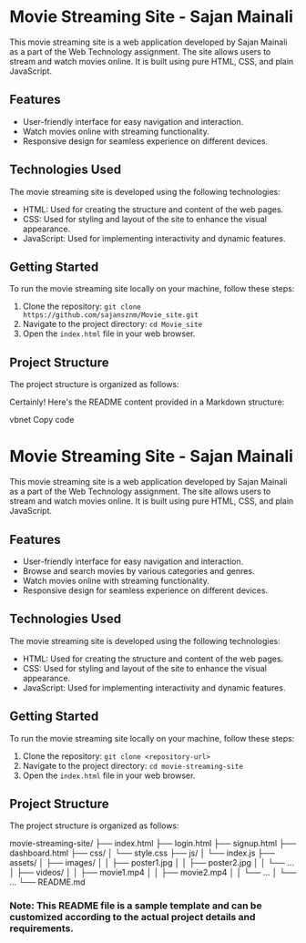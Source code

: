 # Movie Streaming Site - Sajan Mainali

This movie streaming site is a web application developed by Sajan Mainali as a part of the Web Technology assignment. The site allows users to stream and watch movies online. It is built using pure HTML, CSS, and plain JavaScript.

## Features

- User-friendly interface for easy navigation and interaction.
- Watch movies online with streaming functionality.
- Responsive design for seamless experience on different devices.

## Technologies Used

The movie streaming site is developed using the following technologies:

- HTML: Used for creating the structure and content of the web pages.
- CSS: Used for styling and layout of the site to enhance the visual appearance.
- JavaScript: Used for implementing interactivity and dynamic features.

## Getting Started

To run the movie streaming site locally on your machine, follow these steps:

1. Clone the repository: `git clone https://github.com/sajansznm/Movie_site.git`
2. Navigate to the project directory: `cd Movie_site`
3. Open the `index.html` file in your web browser.

## Project Structure

The project structure is organized as follows:


Certainly! Here's the README content provided in a Markdown structure:

vbnet
Copy code
# Movie Streaming Site - Sajan Mainali

This movie streaming site is a web application developed by Sajan Mainali as a part of the Web Technology assignment. The site allows users to stream and watch movies online. It is built using pure HTML, CSS, and plain JavaScript.

## Features

- User-friendly interface for easy navigation and interaction.
- Browse and search movies by various categories and genres.
- Watch movies online with streaming functionality.
- Responsive design for seamless experience on different devices.

## Technologies Used

The movie streaming site is developed using the following technologies:

- HTML: Used for creating the structure and content of the web pages.
- CSS: Used for styling and layout of the site to enhance the visual appearance.
- JavaScript: Used for implementing interactivity and dynamic features.

## Getting Started

To run the movie streaming site locally on your machine, follow these steps:

1. Clone the repository: `git clone <repository-url>`
2. Navigate to the project directory: `cd movie-streaming-site`
3. Open the `index.html` file in your web browser.

## Project Structure

The project structure is organized as follows:

movie-streaming-site/
├── index.html
├── login.html
├── signup.html
├── dashboard.html
├── css/
│ └── style.css
├── js/
│ └── index.js
├── assets/
│ ├── images/
│ │ ├── poster1.jpg
│ │ ├── poster2.jpg
│ │ └── ...
│ ├── videos/
│ │ ├── movie1.mp4
│ │ ├── movie2.mp4
│ │ └── ...
│ └── ...
└── README.md

### Note: This README file is a sample template and can be customized according to the actual project details and requirements.

